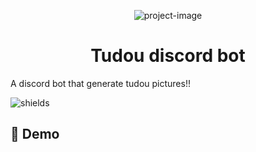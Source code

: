 
<p align="center"><img src="https://i.imgur.com/ekN2yXR_d.webp?maxwidth=760&amp;fidelity=grand" alt="project-image"></p>
<h1 align="center" id="title">Tudou discord bot</h1>
<p id="description">A discord bot that generate tudou pictures!!</p>

<p><img src="https://img.shields.io/badge/amazing%20good-ff8890?style=flat-square" alt="shields"></p>

<h2>🚀 Demo</h2>
